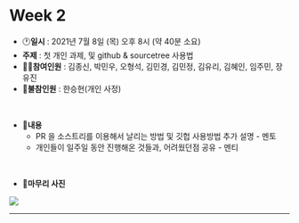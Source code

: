 # Week 2

- :clock1:**일시** : 2021년 7월 8일 (목) 오후 8시 (약 40분 소요)
- **주제** : 첫 개인 과제, 및 github & sourcetree 사용법
- :ok_man:**참여인원** : 김종신, 박민우, 오형석, 김민경, 김민정, 김유리, 김혜인, 임주민, 장유진
- :no_good:**불참인원** : 한승현(개인 사정)

<br>

- :memo:**내용**
  - PR 을 소스트리를 이용해서 날리는 방법 및 깃헙 사용방법 추가 설명 - 멘토
  - 개인들이 일주일 동안 진행해온 것들과, 어려웠던점 공유 - 멘티

<br>

- :camera_flash:**마무리 사진**

<img src="img/week2.png">

---
